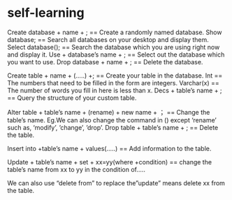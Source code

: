 # self-learning






Create database  + name + ; ==  Create a randomly named database.
Show database;              ==   Search all databases on your desktop and display them.
Select database();          ==  Search the database which you are using right now and display it.
Use + database’s name + ;   ==   Select out the database which you want to use.
Drop database + name + ;    ==   Delete the database. 


Create table + name + (.....)  +; == Create your table in the database.
Int == The numbers that need to be filled in the form are integers.
Varchar(x) ==  The number of words you fill in here is less than x.
Decs + table’s name + ;           ==  Query the structure of your custom table.





Alter table + table’s name + (rename) + new name + ； ==  Change the table’s name.
Eg.We can also change the command in () except ‘rename’ such as, ‘modify’, ’change’, ’drop’.
Drop table + table’s name + ;  ==  Delete the table.


Insert into +table’s name + values(.....) == Add information to the table.



Update + table’s name + set + xx=yy(where +condition) == change the table’s name from xx to yy in the condition of.....

We can also use “delete from” to replace the”update”  means delete xx from the table.


